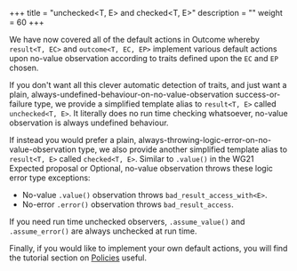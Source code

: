 +++
title = "unchecked<T, E> and checked<T, E>"
description = ""
weight = 60
+++

We have now covered all of the default actions in Outcome whereby `result<T, EC>` and `outcome<T, EC, EP>` implement
various default actions upon no-value observation according to traits defined upon the `EC` and `EP` chosen.

If you don't want all this clever automatic detection of traits, and just want a plain,
always-undefined-behaviour-on-no-value-observation success-or-failure type, we provide
a simplified template alias to `result<T, E>` called `unchecked<T, E>`. It literally does
no run time checking whatsoever, no-value observation is always undefined behaviour.

If instead you would prefer a plain, always-throwing-logic-error-on-no-value-observation
type, we also provide another simplified template alias to `result<T, E>` called `checked<T, E>`.
Similar to `.value()` in the WG21 Expected proposal or Optional, no-value observation throws
these logic error type exceptions:

- No-value `.value()` observation throws `bad_result_access_with<E>`.
- No-error `.error()` observation throws `bad_result_access`.

If you need run time unchecked observers, `.assume_value()` and `.assume_error()` are
always unchecked at run time.

Finally, if you would like to implement your own default actions, you will find the
tutorial section on [Policies](../../policies) useful.
